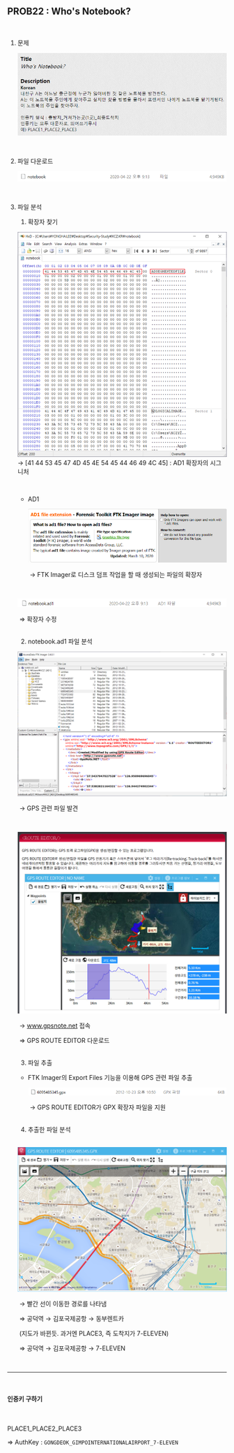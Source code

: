 ## PROB22 : Who's Notebook?

<br>

1. 문제

   ![1587557591757](./images/1587557591757.png)

<br>

2. 파일 다운로드

   ![1587557641380](./images/1587557641380.png)

<br>

3. 파일 분석

   1) 확장자 찾기

   ![](./images/1587558192655.png)	→ [41 44 53 45 47 4D 45 4E 54 45 44 46 49 4C 45] : AD1 확장자의 시그니처

   ​	<br>

   - AD1

     ![1587558278480](./images/1587558278480.png)

     ​	→ FTK Imager로 디스크 덤프 작업을 할 때 생성되는 파일의 확장자

   <br>

   ![1587558501326](./images/1587558501326.png)

   ​	⇒  확장자 수정

   <br>

   2) notebook.ad1 파일 분석

   ![](./images/1587559634339.png)

   ​	→ GPS 관련 파일 발견

   <br>

   ![1587559381826](./images/1587559381826.png)

   ​	→ www.gpsnote.net 접속

   ​	⇒ GPS ROUTE EDITOR 다운로드

   <br>

   3) 파일 추출

   - FTK Imager의 Export Files 기능을 이용해 GPS 관련 파일 추출

     ![](./images/1587559688780.png)

     ​	→ GPS ROUTE EDITOR가 GPX 확장자 파일을 지원

   <br>

   4) 추출한 파일 분석

   ​	![1587559928052](./images/1587559928052.png)

   ​	→ 빨간 선이 이동한 경로를 나타냄

   ​	⇒ 공덕역 → 김포국제공항 → 동부렌트카

   ​		(지도가 바뀐듯. 과거엔 PLACE3, 즉 도착지가 7-ELEVEN)

   ​		⇒ 공덕역 → 김포국제공항 → 7-ELEVEN

<br>

-------------------

<br>

#### 인증키 구하기

<br>

PLACE1_PLACE2_PLACE3

⇒ AuthKey : `GONGDEOK_GIMPOINTERNATIONALAIRPORT_7-ELEVEN`

​	
